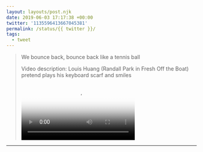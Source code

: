 ```yaml
---
layout: layouts/post.njk
date: 2019-06-03 17:17:38 +00:00
twitter: '1135596413667045381'
permalink: /status/{{ twitter }}/
tags: 
  - tweet
---
```


> We bounce back, bounce back like a tennis ball 
> 
> <p class="sr-only">Video description: Louis Huang (Randall Park in Fresh Off the Boat) pretend plays his keyboard scarf and smiles</p>
> 
> <video controls loop preload="metadata" poster="/img/D8JycpGUEAA1Fun.jpg"><source src="/img/1135596413667045381-D8JycpGUEAA1Fun.mp4">Your browser does not support the video tag.</video>

---
